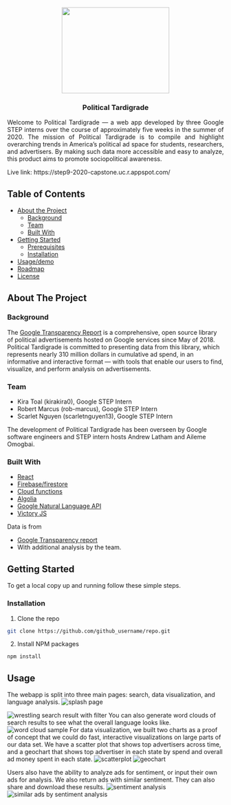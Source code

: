 <!-- PROJECT LOGO -->
<br />
<p align="center">
<img src="./client/src/images/tardigrade.png" width="250" height="200">
<h3 align="center"> Political Tardigrade </h3>
<p align="justify">
Welcome to Political Tardigrade — a web app developed by three Google STEP interns over the course of approximately five weeks in the summer of 2020. The   mission of Political Tardigrade is to compile and highlight overarching trends in America’s political ad space for students, researchers, and advertisers. By making such data more accessible and easy to analyze, this product aims to promote sociopolitical awareness. 
</p>
<p> Live link: https://step9-2020-capstone.uc.r.appspot.com/</p>

<!-- TABLE OF CONTENTS -->
## Table of Contents

* [About the Project](#about-the-project)
  * [Background](#background)
  * [Team](#team)
  * [Built With](#built-with)
* [Getting Started](#getting-started)
  * [Prerequisites](#prerequisites)
  * [Installation](#installation)
* [Usage/demo](#usage)
* [Roadmap](#roadmap)
* [License](#license)

<!-- ABOUT THE PROJECT -->
## About The Project

### Background

The [Google Transparency Report](https://transparencyreport.google.com/political-ads/home?hl=en) is a comprehensive, open source library of political advertisements hosted on Google services since May of 2018. Political Tardigrade is committed to presenting data from this library, which represents nearly 310 million dollars in cumulative ad spend, in an informative and interactive format — with tools that enable our users to find, visualize, and perform analysis on advertisements.

### Team

- Kira Toal (kirakira0), Google STEP Intern
- Robert Marcus (rob-marcus), Google STEP Intern
- Scarlet Nguyen (scarletnguyen13), Google STEP Intern 

The development of Political Tardigrade has been overseen by Google software engineers and STEP intern hosts Andrew Latham and Aileme Omogbai.

### Built With

* [React](https://reactjs.org/)
* [Firebase/firestore](https://firebase.google.com/docs/firestore)
* [Cloud functions](https://cloud.google.com/functions/?utm_source=google&utm_medium=cpc&utm_campaign=na-US-all-en-dr-skws-all-all-trial-b-dr-1009135&utm_content=text-ad-none-any-DEV_c-CRE_311510854038-ADGP_Hybrid+%7C+AW+SEM+%7C+SKWS+%7C+US+%7C+en+%7C+BMM+~+Compute+~+Cloud+Functions+~+cloud+function-KWID_43700044772532459-kwd-140174300228&utm_term=KW_%2Bcloud%20%2Bfunction-ST_%2Bcloud+%2Bfunction&gclid=EAIaIQobChMI6MfnuY2K6wIVysDACh0nDQ6SEAAYASAAEgLsTvD_BwE)
* [Algolia](https://www.algolia.com/)
* [Google Natural Language API](https://cloud.google.com/natural-language)
* [Victory JS](https://formidable.com/open-source/victory/)

Data is from
* [Google Transparency report](https://transparencyreport.google.com/political-ads/home?hl=en)
* With additional analysis by the team. 

<!-- GETTING STARTED -->
## Getting Started

To get a local copy up and running follow these simple steps.

### Installation
 
1. Clone the repo
```sh
git clone https://github.com/github_username/repo.git
```
2. Install NPM packages
```sh
npm install
```

<!-- USAGE EXAMPLES -->
## Usage
The webapp is split into three main pages: search, data visualization, and language analysis. 
![splash page](https://github.com/googleinterns/step9-2020/blob/master/readme_files/Screen%20Shot%202020-08-07%20at%206.25.17%20PM.png)


![wrestling search result with filter](https://github.com/googleinterns/step9-2020/blob/master/readme_files/Screen%20Shot%202020-08-07%20at%206.31.33%20PM.png)
You can also generate word clouds of search results to see what the overall language looks like. 
![word cloud sample](https://github.com/googleinterns/step9-2020/blob/master/readme_files/Screen%20Shot%202020-08-07%20at%206.33.59%20PM.png)
For data visualization, we built two charts as a proof of concept that we could do fast, interactive visualizations on large parts of our data set. We have a scatter plot that shows top advertisers across time, and a geochart that shows top advertiser in each state by spend and overall ad money spent in each state.
![scatterplot](https://github.com/googleinterns/step9-2020/blob/master/readme_files/image.gif)
![geochart](https://github.com/googleinterns/step9-2020/blob/master/readme_files/Screen%20Shot%202020-08-07%20at%206.28.31%20PM.png)

Users also have the ability to analyze ads for sentiment, or input their own ads for analysis. We also return ads with similar sentiment. They can also share and download these results.
![sentiment analysis](https://github.com/googleinterns/step9-2020/blob/master/readme_files/sentimentAnalysis.png)
![similar ads by sentiment analysis](https://github.com/googleinterns/step9-2020/blob/master/readme_files/similarAdsSentimentAnalysis.png)
